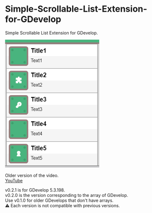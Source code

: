 # Simple-Scrollable-List-Extension-for-GDevelop
Simple Scrollable List Extension for GDevelop.

![ScreenShot](image.png)

Older version of the video.  
[YouTube](https://youtu.be/E4Z9KlIYqrQ)

v0.2.1 is for GDevelop 5.3.198.  
v0.2.0 is the version corresponding to the array of GDevelop.  
Use v0.1.0 for older GDevelops that don't have arrays.  
⚠ Each version is not compatible with previous versions.  